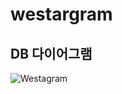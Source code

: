 # westargram

## DB 다이어그램

![Westagram](https://user-images.githubusercontent.com/108852943/217701858-f4b77e32-6f8f-45f8-84d1-8fb1cb76d113.png)

